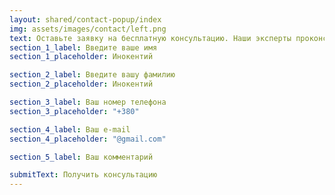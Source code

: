 ```yaml
---
layout: shared/contact-popup/index
img: assets/images/contact/left.png
text: Оставьте заявку на бесплатную консультацию. Наши эксперты проконсультируют Вас и помогут начать инвестировать.
section_1_label: Введите ваше имя
section_1_placeholder: Инокентий

section_2_label: Введите вашу фамилию
section_2_placeholder: Инокентий

section_3_label: Ваш номер телефона
section_3_placeholder: "+380"

section_4_label: Ваш e-mail
section_4_placeholder: "@gmail.com"

section_5_label: Ваш комментарий

submitText: Получить консультацию
---
```

